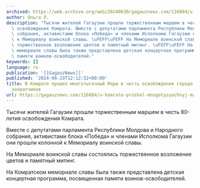 ```yaml
---
archived: https://web.archive.org/web/20240630/gagauznews.com/116884/v-komrate-proshel-mnogotysyachnyj-marsh-v-chest-osvobozhdeniya-goroda-ot-fashistskih-zahvatchikov.html
author: Ольга Л.
description: "Тысячи жителей Гагаузии прошли торжественным маршем в честь 80-летия\
  \ освобождения Комрата. Вместе с депутатами парламента Республики Молдова и Народного\
  \ собрания, активистами блока «Победа» и членами Исполкома Гагаузии они прошли колонной\
  \ к Мемориалу воинской славы. \uFEFF\uFEFF На Мемориале воинской славы состоялись\
  \ торжественное возложение цветов и памятный митинг. \uFEFF\uFEFF На Комратском\
  \ мемориале славы была также представлена детская концертная программа, посвященная\
  \ памяти воинов-освободителей."
keywords: []
language: ru
publication: '[[GagauzNews]]'
published: '2024-08-23T12:12:52+00:00'
title: В Комрате прошел многотысячный Марш в честь освобождения города от фашистских
  захватчиков
url: https://gagauznews.com/116884/v-komrate-proshel-mnogotysyachnyj-marsh-v-chest-osvobozhdeniya-goroda-ot-fashistskih-zahvatchikov.html
---
```


Тысячи жителей Гагаузии прошли торжественным маршем в честь 80-летия освобождения Комрата.

Вместе с депутатами парламента Республики Молдова и Народного собрания, активистами блока «Победа» и членами Исполкома Гагаузии они прошли колонной к Мемориалу воинской славы.





На Мемориале воинской славы состоялись торжественное возложение цветов и памятный митинг.



На Комратском мемориале славы была также представлена детская концертная программа, посвященная памяти воинов-освободителей.